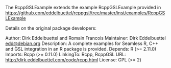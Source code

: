 
The RcppGSLExample extends the example RcppGSLExample provided in 
https://github.com/eddelbuettel/rcppgsl/tree/master/inst/examples/RcppGSLExample

Details on the original package developers:

Author: Dirk Eddelbuettel and Romain Francois
Maintainer: Dirk Eddelbuettel <edd@debian.org>
Description: A complete examples for Seamless R, C++ and GSL integration in
  an R package is provided.
Depends: R (>= 2.11.0) 
Imports: Rcpp (>= 0.11.0)
LinkingTo: Rcpp, RcppGSL
URL: http://dirk.eddelbuettel.com/code/rcpp.html
License: GPL (>= 2)
